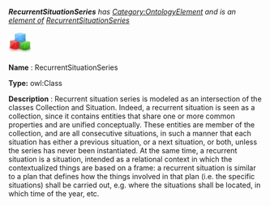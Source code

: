 ___RecurrentSituationSeries__ 
 has
 [Category:OntologyElement](../../Category/OntologyElement "Category:OntologyElement") 
 and is an
 [element of](../../Property/ElementOf "Property:ElementOf") 
[RecurrentSituationSeries](../../Submissions/RecurrentSituationSeries "Submissions:RecurrentSituationSeries")_




  





[![Class](../images/thumb/2/27/Class.gif/45px-Class.gif)](../../Image/Class.gif "Class")


__Name__ 
 : RecurrentSituationSeries
 



__Type:__ 
 owl:Class
 



__Description__ 
 : Recurrent situation series is modeled as an intersection of the classes Collection and Situation. Indeed, a recurrent situation is seen as a collection, since it contains entities that share one or more common properties and are unified conceptually. These entities are member of the collection, and are all consecutive situations, in such a manner that each situation has either a previous situation, or a next situation, or both, unless the series has never been instantiated. At the same time, a recurrent situation is a situation, intended as a relational context in which the contextualized things are based on a frame: a recurrent situation is similar to a plan that defines how the things involved in that plan (i.e. the specific situations) shall be carried out, e.g. where the situations shall be located, in which time of the year, etc.